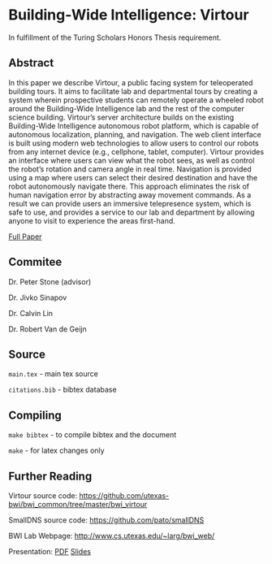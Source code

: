 # Building-Wide Intelligence: Virtour

In fulfillment of the Turing Scholars Honors Thesis requirement.

## Abstract

In this paper we describe Virtour, a public facing system for teleoperated
building tours. It aims to facilitate lab and departmental tours by creating a
system wherein prospective students can remotely operate a wheeled robot
around the Building-Wide Intelligence lab and the rest of the computer science
building. Virtour’s server architecture builds on the existing Building-Wide
Intelligence autonomous robot platform, which is capable of autonomous
localization, planning, and navigation. The web client interface is built using
modern web technologies to allow users to control our robots from any
internet device (e.g., cellphone, tablet, computer). Virtour provides an
interface where users can view what the robot sees, as well as control the
robot’s rotation and camera angle in real time. Navigation is provided using
a map where users can select their desired destination and have the robot
autonomously navigate there. This approach eliminates the risk of human
navigation error by abstracting away movement commands. As a result we can
provide users an immersive telepresence system, which is safe to use, and
provides a service to our lab and department by allowing anyone to visit to
experience the areas first-hand.

[Full Paper](https://github.com/pato/virtour_thesis/blob/master/main.pdf)

## Commitee

Dr. Peter Stone (advisor)

Dr. Jivko Sinapov

Dr. Calvin Lin

Dr. Robert Van de Geijn

## Source

`main.tex` - main tex source

`citations.bib` - bibtex database

## Compiling

`make bibtex` - to compile bibtex and the document

`make` - for latex changes only

## Further Reading

Virtour source code: https://github.com/utexas-bwi/bwi_common/tree/master/bwi_virtour

SmallDNS source code: https://github.com/pato/smallDNS

BWI Lab Webpage: http://www.cs.utexas.edu/~larg/bwi_web/

Presentation: [PDF](https://github.com/pato/virtour_thesis/blob/master/presentation/virtour_slides.pdf) [Slides](https://docs.google.com/presentation/d/1yewvE9AfcayiMSI4uuSnMXOeq71xKsuzpmfNFR6CnxI/pub?start=false&loop=false&delayms=3000)
